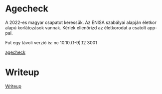 # Agecheck

A 2022-es magyar csapatot keressük. Az ENISA szabályai alapján életkor alapú korlátozások vannak. Kérlek ellenőrizd az életkorodat a csatolt app-pal.

Fut egy távoli verzió is: nc 10.10.(1-9).12 3001

[agecheck](files/agecheck)

# Writeup

[Writeup](WRITEUP.md)
